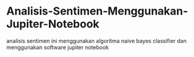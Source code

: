# Analisis-Sentimen-Menggunakan-Jupiter-Notebook
analisis sentimen ini menggunakan algoritma naive bayes classifier dan menggunakan software jupiter notebook
